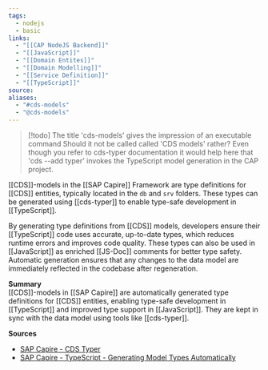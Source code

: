 ```yaml
---
tags:
  - nodejs
  - basic
links:
  - "[[CAP NodeJS Backend]]"
  - "[[JavaScript]]"
  - "[[Domain Entites]]"
  - "[[Domain Modelling]]"
  - "[[Service Definition]]"
  - "[[TypeScript]]"
source:
aliases:
  - "#cds-models"
  - "@cds-models"
---
```


> [!todo] The title 'cds-models' gives the impression of an executable command
> Should it not be called called 'CDS models' rather? Even though you refer to cds-typer documentation it would help here that 'cds --add typer' invokes the TypeScript model generation in the CAP project.

[[CDS]]-models in the [[SAP Capire]] Framework are type definitions for [[CDS]] entities, typically located in the `db` and `srv` folders. These types can be generated using [[cds-typer]] to enable type-safe development in [[TypeScript]].

By generating type definitions from [[CDS]] models, developers ensure their [[TypeScript]] code uses accurate, up-to-date types, which reduces runtime errors and improves code quality. These types can also be used in [[JavaScript]] as enriched [[JS-Doc]] comments for better type safety. Automatic generation ensures that any changes to the data model are immediately reflected in the codebase after regeneration.

**Summary**  
[[CDS]]-models in [[SAP Capire]] are automatically generated type definitions for [[CDS]] entities, enabling type-safe development in [[TypeScript]] and improved type support in [[JavaScript]]. They are kept in sync with the data model using tools like [[cds-typer]].

**Sources**
- [SAP Capire - CDS Typer](https://cap.cloud.sap/docs/tools/cds-typer)
- [SAP Capire - TypeScript - Generating Model Types Automatically](https://cap.cloud.sap/docs/node.js/typescript#generating-model-types-automatically)